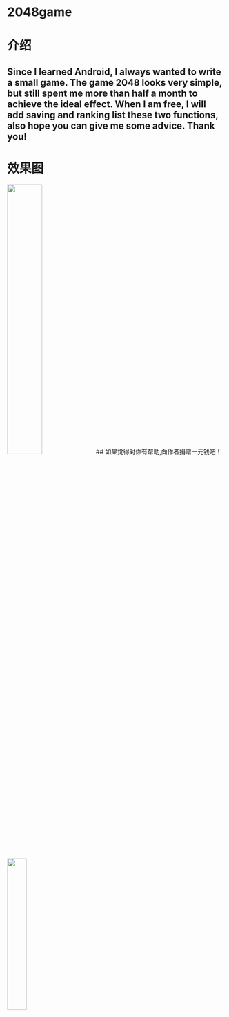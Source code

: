 # 2048game
#  介绍
## Since I learned Android, I always wanted to write a small game. The game 2048 looks very simple, but still spent me more than half a month to achieve the ideal effect. When I am free, I will add saving and ranking list these two functions, also hope you can give me some advice. Thank you!
# 效果图
<img src="https://github.com/DavidLyc/2048game/blob/master/screenshot/pic1.png" width="40%" height="40%" />
## 如果觉得对你有帮助,向作者捐赠一元钱吧！
<img src="https://github.com/DavidLyc/2048game/blob/master/screenshot/pic2.jpg" width="30%" height="30%" />
